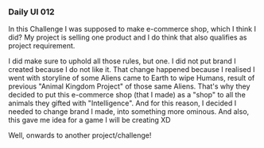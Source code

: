 <h3>Daily UI 012</h3>

<p>
In this Challenge I was supposed to make e-commerce shop, which I think I did? My project is selling one product and
I do think that also qualifies as project requirement.

I did make sure to uphold all those rules, but one. I did not put brand I created because I do not like it.
That change happened because I realised I went with storyline of some Aliens came to Earth to wipe Humans, result
of previous "Animal Kingdom Project" of those same Aliens. That's why they decided to put this e-commerce shop (that I made) 
as a "shop" to all the animals they gifted with "Intelligence". And for this reason, I decided I needed to change brand I made,
into something more ominous. And also, this gave me idea for a game I will be creating XD
</p>

<p>
Well, onwards to another project/challenge!
</p>
